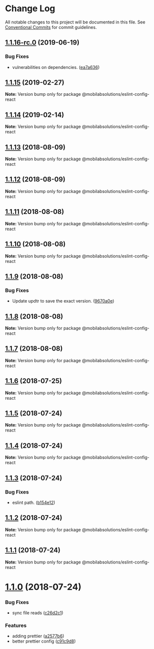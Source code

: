 # Change Log

All notable changes to this project will be documented in this file.
See [Conventional Commits](https://conventionalcommits.org) for commit guidelines.

## [1.1.16-rc.0](https://github.com/mobilabsolutions/eslint-config/compare/@mobilabsolutions/eslint-config-react@1.1.15...@mobilabsolutions/eslint-config-react@1.1.16-rc.0) (2019-06-19)


### Bug Fixes

* vulnerabilities on dependencies. ([ea7a636](https://github.com/mobilabsolutions/eslint-config/commit/ea7a636))





<a name="1.1.15"></a>
## [1.1.15](https://github.com/mobilabsolutions/eslint-config/compare/@mobilabsolutions/eslint-config-react@1.1.14...@mobilabsolutions/eslint-config-react@1.1.15) (2019-02-27)




**Note:** Version bump only for package @mobilabsolutions/eslint-config-react

<a name="1.1.14"></a>
## [1.1.14](https://github.com/mobilabsolutions/eslint-config/compare/@mobilabsolutions/eslint-config-react@1.1.13...@mobilabsolutions/eslint-config-react@1.1.14) (2019-02-14)




**Note:** Version bump only for package @mobilabsolutions/eslint-config-react

<a name="1.1.13"></a>
## [1.1.13](https://github.com/mobilabsolutions/eslint-config/compare/@mobilabsolutions/eslint-config-react@1.1.12...@mobilabsolutions/eslint-config-react@1.1.13) (2018-08-09)




**Note:** Version bump only for package @mobilabsolutions/eslint-config-react

<a name="1.1.12"></a>
## [1.1.12](https://github.com/mobilabsolutions/eslint-config/compare/@mobilabsolutions/eslint-config-react@1.1.11...@mobilabsolutions/eslint-config-react@1.1.12) (2018-08-09)




**Note:** Version bump only for package @mobilabsolutions/eslint-config-react

<a name="1.1.11"></a>
## [1.1.11](https://github.com/mobilabsolutions/eslint-config/compare/@mobilabsolutions/eslint-config-react@1.1.10...@mobilabsolutions/eslint-config-react@1.1.11) (2018-08-08)




**Note:** Version bump only for package @mobilabsolutions/eslint-config-react

<a name="1.1.10"></a>
## [1.1.10](https://github.com/mobilabsolutions/eslint-config/compare/@mobilabsolutions/eslint-config-react@1.1.9...@mobilabsolutions/eslint-config-react@1.1.10) (2018-08-08)




**Note:** Version bump only for package @mobilabsolutions/eslint-config-react

<a name="1.1.9"></a>
## [1.1.9](https://github.com/mobilabsolutions/eslint-config/compare/@mobilabsolutions/eslint-config-react@1.1.8...@mobilabsolutions/eslint-config-react@1.1.9) (2018-08-08)


### Bug Fixes

* Update updtr to save the exact version. ([9670a0e](https://github.com/mobilabsolutions/eslint-config/commit/9670a0e))




<a name="1.1.8"></a>
## [1.1.8](https://github.com/mobilabsolutions/eslint-config/compare/@mobilabsolutions/eslint-config-react@1.1.7...@mobilabsolutions/eslint-config-react@1.1.8) (2018-08-08)




**Note:** Version bump only for package @mobilabsolutions/eslint-config-react

<a name="1.1.7"></a>
## [1.1.7](https://github.com/mobilabsolutions/eslint-config/compare/@mobilabsolutions/eslint-config-react@1.1.6...@mobilabsolutions/eslint-config-react@1.1.7) (2018-08-08)




**Note:** Version bump only for package @mobilabsolutions/eslint-config-react

<a name="1.1.6"></a>
## [1.1.6](https://github.com/mobilabsolutions/eslint-config/compare/@mobilabsolutions/eslint-config-react@1.1.5...@mobilabsolutions/eslint-config-react@1.1.6) (2018-07-25)




**Note:** Version bump only for package @mobilabsolutions/eslint-config-react

<a name="1.1.5"></a>
## [1.1.5](https://github.com/mobilabsolutions/eslint-config/compare/@mobilabsolutions/eslint-config-react@1.1.4...@mobilabsolutions/eslint-config-react@1.1.5) (2018-07-24)




**Note:** Version bump only for package @mobilabsolutions/eslint-config-react

<a name="1.1.4"></a>
## [1.1.4](https://github.com/mobilabsolutions/eslint-config/compare/@mobilabsolutions/eslint-config-react@1.1.3...@mobilabsolutions/eslint-config-react@1.1.4) (2018-07-24)




**Note:** Version bump only for package @mobilabsolutions/eslint-config-react

<a name="1.1.3"></a>
## [1.1.3](https://github.com/mobilabsolutions/eslint-config/compare/@mobilabsolutions/eslint-config-react@1.1.2...@mobilabsolutions/eslint-config-react@1.1.3) (2018-07-24)


### Bug Fixes

* eslint path. ([b154e12](https://github.com/mobilabsolutions/eslint-config/commit/b154e12))




<a name="1.1.2"></a>
## [1.1.2](https://github.com/mobilabsolutions/eslint-config/compare/@mobilabsolutions/eslint-config-react@1.1.0...@mobilabsolutions/eslint-config-react@1.1.2) (2018-07-24)




**Note:** Version bump only for package @mobilabsolutions/eslint-config-react

<a name="1.1.1"></a>
## [1.1.1](https://github.com/mobilabsolutions/eslint-config/compare/@mobilabsolutions/eslint-config-react@1.1.0...@mobilabsolutions/eslint-config-react@1.1.1) (2018-07-24)




**Note:** Version bump only for package @mobilabsolutions/eslint-config-react

<a name="1.1.0"></a>
# [1.1.0](https://github.com/mobilabsolutions/eslint-config/compare/@mobilabsolutions/eslint-config-react@1.2.0...@mobilabsolutions/eslint-config-react@1.1.0) (2018-07-24)


### Bug Fixes

* sync file reads ([c26d2c1](https://github.com/mobilabsolutions/eslint-config/commit/c26d2c1))


### Features

* adding prettier ([a2577b6](https://github.com/mobilabsolutions/eslint-config/commit/a2577b6))
* better prettier config ([c91c9d8](https://github.com/mobilabsolutions/eslint-config/commit/c91c9d8))
